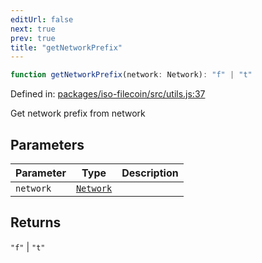 ```yaml
---
editUrl: false
next: true
prev: true
title: "getNetworkPrefix"
---
```


```ts
function getNetworkPrefix(network: Network): "f" | "t"
```

Defined in: [packages/iso-filecoin/src/utils.js:37](https://github.com/hugomrdias/filecoin/blob/main/packages/iso-filecoin/src/utils.js#L37)

Get network prefix from network

## Parameters

| Parameter | Type | Description |
| ------ | ------ | ------ |
| `network` | [`Network`](/api/adapters/filsnap/type-aliases/network/) |  |

## Returns

`"f"` \| `"t"`
